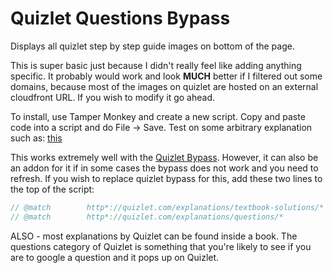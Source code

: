 # Quizlet Questions Bypass
Displays all quizlet step by step guide images on bottom of the page. 

This is super basic just because I didn't really feel like adding anything specific. It probably would work and look **MUCH**
better if I filtered out some domains, because most of the images on quizlet are hosted on an external cloudfront URL. If you wish to modify it go ahead.

To install, use Tamper Monkey and create a new script. Copy and paste code into a script and do File -> Save.
Test on some arbitrary explanation such as: [this](https://quizlet.com/explanations/questions/a-cylindrical-tank-with-a-2-12908986-fe03-4daf-ba30-3bfc446f8449)

This works extremely well with the [Quizlet Bypass](https://github.com/rospino74/Quizlet-Bypass).
However, it can also be an addon for it if in some cases the bypass does not work and you need to refresh. If you wish to replace quizlet bypass for this, add these two lines to the top of the script:
```js
// @match        http*://quizlet.com/explanations/textbook-solutions/*
// @match        http*://quizlet.com/explanations/questions/*
```

ALSO - most explanations by Quizlet can be found inside a book. The questions category of Quizlet is something that you're likely to see if you are to google a question and it pops up on Quizlet.


